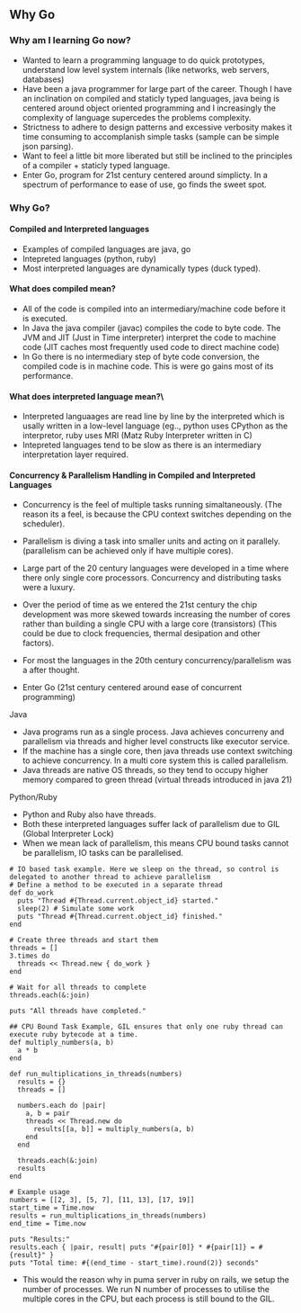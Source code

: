 ## Why Go

### Why am I learning Go now? 

* Wanted to learn a programming language to do quick prototypes, understand low level system internals (like networks, web servers, databases)
* Have been a java programmer for large part of the career. Though I have an inclination on compiled and staticly typed languages, java being is centered around object oriented programming and I increasingly the complexity of language supercedes the problems complexity. 
* Strictness to adhere to design patterns and excessive verbosity makes it time consuming to accomplanish simple tasks (sample can be simple json parsing).
* Want to feel a little bit more liberated but still be inclined to the principles of a compiler + staticly typed language.
* Enter Go, program for 21st century centered around simplicty. In a spectrum of performance to ease of use, go finds the sweet spot.

### Why Go?

#### Compiled and Interpreted languages

* Examples of compiled languages are java, go
* Intepreted languages (python, ruby)
* Most interpreted languages are dynamically types (duck typed).

#### What does compiled mean?
* All of the code is compiled into an intermediary/machine code before it is executed.
* In Java the java compiler (javac) compiles the code to byte code. The JVM and JIT (Just in Time interpreter) interpret the code to machine code (JIT caches most frequently used code to direct machine code)
* In Go there is no intermediary step of byte code conversion, the compiled code is in machine code. This is were go gains most of its performance.

#### What does interpreted language mean?\

* Interpreted languaages are read line by line by the interpreted which is usally written in a low-level language (eg.., python uses CPython as the interpretor, ruby uses MRI (Matz Ruby Interpreter written in C)
* Intepreted languages tend to be slow as there is an intermediary interpretation layer required.

#### Concurrency & Parallelism Handling in Compiled and Interpreted Languages

* Concurrency is the feel of multiple tasks running simaltaneously. (The reason its a feel, is because the CPU context switches depending on the scheduler).
* Parallelism is diving a task into smaller units and acting on it parallely. (parallelism can be achieved only if have multiple cores).

* Large part of the 20 century languages were developed in a time where there only single core processors. Concurrency and distributing tasks were a luxury.
* Over the period of time as we entered the 21st century the chip development was more skewed towards increasing the number of cores rather than building a single CPU with a large core (transistors) (This could be due to clock frequencies, thermal desipation and other factors).
* For most the languages in the 20th century concurrency/parallelism was a after thought.
* Enter Go (21st century centered around ease of concurrent programming)


Java
* Java programs run as a single process. Java achieves concurreny and parallelism via threads and higher level constructs like executor service.
* If the machine has a single core, then java threads use context switching to achieve concurrency. In a multi core system this is called parallelism.
* Java threads are native OS threads, so they tend to occupy higher memory compared to green thread (virtual threads introduced in java 21)

Python/Ruby

* Python and Ruby also have threads.
* Both these interpreted languages suffer lack of parallelism due to GIL (Global Interpreter Lock)
* When we mean lack of parallelism, this means CPU bound tasks cannot be parallelism, IO tasks can be parallelised.

```
# IO based task example. Here we sleep on the thread, so control is delegated to another thread to achieve parallelism
# Define a method to be executed in a separate thread
def do_work
  puts "Thread #{Thread.current.object_id} started."
  sleep(2) # Simulate some work
  puts "Thread #{Thread.current.object_id} finished."
end

# Create three threads and start them
threads = []
3.times do
  threads << Thread.new { do_work }
end

# Wait for all threads to complete
threads.each(&:join)

puts "All threads have completed."
```

```
## CPU Bound Task Example, GIL ensures that only one ruby thread can execute ruby bytecode at a time.
def multiply_numbers(a, b)
  a * b
end

def run_multiplications_in_threads(numbers)
  results = {}
  threads = []

  numbers.each do |pair|
    a, b = pair
    threads << Thread.new do
      results[[a, b]] = multiply_numbers(a, b)
    end
  end

  threads.each(&:join)
  results
end

# Example usage
numbers = [[2, 3], [5, 7], [11, 13], [17, 19]]
start_time = Time.now
results = run_multiplications_in_threads(numbers)
end_time = Time.now

puts "Results:"
results.each { |pair, result| puts "#{pair[0]} * #{pair[1]} = #{result}" }
puts "Total time: #{(end_time - start_time).round(2)} seconds"

````
* This would the reason why in puma server in ruby on rails, we setup the number of processes. We run N number of processes to utilise the multiple cores in the CPU, but each process is still bound to the GIL.


